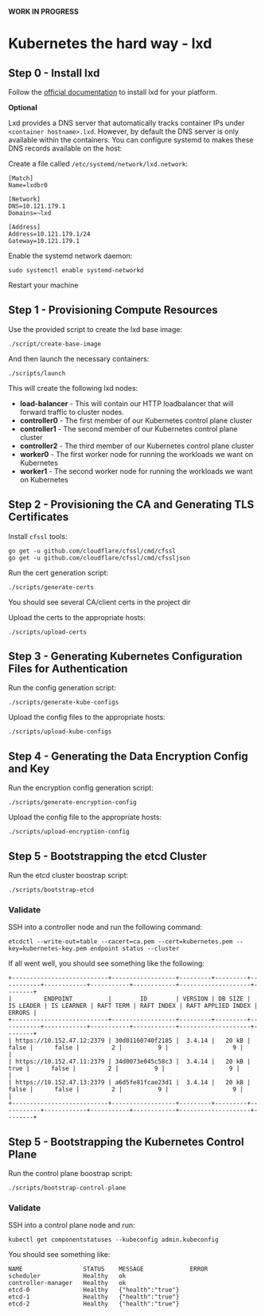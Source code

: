 **WORK IN PROGRESS**

# Kubernetes the hard way - lxd

## Step 0 - Install lxd

Follow the [official documentation](https://linuxcontainers.org/lxd/getting-started-cli)
to install lxd for your platform.

**Optional**

Lxd provides a DNS server that automatically tracks container IPs under
`<container hostname>.lxd`. However, by default the DNS server is only available
within the containers. You can configure systemd to makes these DNS records
available on the host:

Create a file called `/etc/systemd/network/lxd.network`:
```
[Match]
Name=lxdbr0

[Network]
DNS=10.121.179.1
Domains=~lxd

[Address]
Address=10.121.179.1/24
Gateway=10.121.179.1
```

Enable the systemd network daemon:
```
sudo systemctl enable systemd-networkd
```

Restart your machine


## Step 1 - Provisioning Compute Resources

Use the provided script to create the lxd base image:
```
./script/create-base-image
```

And then launch the necessary containers:
```
./scripts/launch
```

This will create the following lxd nodes:
 - **load-balancer** - This will contain our HTTP loadbalancer that will forward
   traffic to cluster nodes.
 - **controller0** - The first member of our Kubernetes control plane cluster
 - **controller1** - The second member of our Kubernetes control plane cluster
 - **controller2** - The third member of our Kubernetes control plane cluster
 - **worker0** - The first worker node for running the workloads we want on Kubernetes
 - **worker1** - The second worker node for running the workloads we want on Kubernetes


## Step 2 - Provisioning the CA and Generating TLS Certificates
Install `cfssl` tools:
```
go get -u github.com/cloudflare/cfssl/cmd/cfssl
go get -u github.com/cloudflare/cfssl/cmd/cfssljson
```

Run the cert generation script:
```
./scripts/generate-certs
```
You should see several CA/client certs in the project dir

Upload the certs to the appropriate hosts:
```
./scripts/upload-certs
```

## Step 3 - Generating Kubernetes Configuration Files for Authentication
Run the config generation script:
```
./scripts/generate-kube-configs
```

Upload the config files to the appropriate hosts:
```
./scripts/upload-kube-configs
```

## Step 4 - Generating the Data Encryption Config and Key
Run the encryption config generation script:
```
./scripts/generate-encryption-config
```

Upload the config file to the appropriate hosts:
```
./scripts/upload-encryption-config
```

## Step 5 - Bootstrapping the etcd Cluster
Run the etcd cluster boostrap script:
```
./scripts/bootstrap-etcd
```

### Validate
SSH into a controller node and run the following command:
```
etcdctl --write-out=table --cacert=ca.pem --cert=kubernetes.pem --key=kubernetes-key.pem endpoint status --cluster
```

If all went well, you should see something like the following:
```
+---------------------------+------------------+---------+---------+-----------+------------+-----------+------------+--------------------+--------+
|         ENDPOINT          |        ID        | VERSION | DB SIZE | IS LEADER | IS LEARNER | RAFT TERM | RAFT INDEX | RAFT APPLIED INDEX | ERRORS |
+---------------------------+------------------+---------+---------+-----------+------------+-----------+------------+--------------------+--------+
| https://10.152.47.12:2379 | 30d01160740f2185 |  3.4.14 |   20 kB |     false |      false |         2 |          9 |                  9 |        |
| https://10.152.47.11:2379 | 34d0073e045c58c3 |  3.4.14 |   20 kB |      true |      false |         2 |          9 |                  9 |        |
| https://10.152.47.13:2379 | a6d5fe81fcae23d1 |  3.4.14 |   20 kB |     false |      false |         2 |          9 |                  9 |        |
+---------------------------+------------------+---------+---------+-----------+------------+-----------+------------+--------------------+--------+
```

## Step 5 - Bootstrapping the Kubernetes Control Plane
Run the control plane boostrap script:
```
./scripts/bootstrap-control-plane
```

### Validate
SSH into a control plane node and run:
```
kubectl get componentstatuses --kubeconfig admin.kubeconfig
```

You should see something like:
```
NAME                 STATUS    MESSAGE             ERROR
scheduler            Healthy   ok                  
controller-manager   Healthy   ok                  
etcd-0               Healthy   {"health":"true"}   
etcd-1               Healthy   {"health":"true"}   
etcd-2               Healthy   {"health":"true"}   
```
